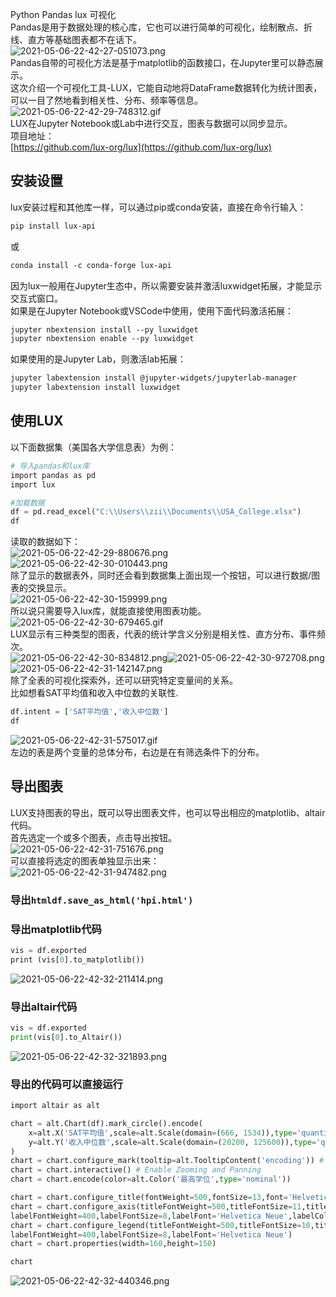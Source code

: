 Python Pandas lux 可视化<br />Pandas是用于数据处理的核心库，它也可以进行简单的可视化，绘制散点、折线、直方等基础图表都不在话下。<br />![2021-05-06-22-42-27-051073.png](./img/1620312390329-d9d2ec22-9e4e-4b95-aa99-695af89f270c.png)<br />Pandas自带的可视化方法是基于matplotlib的函数接口，在Jupyter里可以静态展示。<br />这次介绍一个可视化工具-LUX，它能自动地将DataFrame数据转化为统计图表，可以一目了然地看到相关性、分布、频率等信息。<br />![2021-05-06-22-42-29-748312.gif](./img/1620312404382-3a280fbe-0c81-4d03-aa9b-af59e5bce689.gif)<br />LUX在Jupyter Notebook或Lab中进行交互，图表与数据可以同步显示。<br />项目地址： <br />[https://github.com/lux-org/lux](https://github.com/lux-org/lux)
<a name="QhknU"></a>
## 安装设置
lux安装过程和其他库一样，可以通过pip或conda安装，直接在命令行输入：
```bash
pip install lux-api
```
或
```bash
conda install -c conda-forge lux-api
```
因为lux一般用在Jupyter生态中，所以需要安装并激活luxwidget拓展，才能显示交互式窗口。<br />如果是在Jupyter Notebook或VSCode中使用，使用下面代码激活拓展：
```bash
jupyter nbextension install --py luxwidget
jupyter nbextension enable --py luxwidget
```
如果使用的是Jupyter Lab，则激活lab拓展：
```bash
jupyter labextension install @jupyter-widgets/jupyterlab-manager
jupyter labextension install luxwidget
```
<a name="UmxtP"></a>
## 使用LUX
以下面数据集（美国各大学信息表）为例：
```python
# 导入pandas和lux库
import pandas as pd
import lux

#加载数据
df = pd.read_excel("C:\\Users\\zii\\Documents\\USA_College.xlsx")
df
```

读取的数据如下：<br />![2021-05-06-22-42-29-880676.png](./img/1620312420503-051712bb-374e-41ba-9b6d-a57cc981fbc8.png)<br />![2021-05-06-22-42-30-010443.png](./img/1620312444423-cd933bb6-d474-4b5f-818d-17894a94a530.png)<br />除了显示的数据表外，同时还会看到数据集上面出现一个按钮，可以进行数据/图表的交换显示。<br />![2021-05-06-22-42-30-159999.png](./img/1620312457274-bed5be5b-f393-42c4-9a62-ac1e5226aa0f.png)<br />所以说只需要导入lux库，就能直接使用图表功能。<br />![2021-05-06-22-42-30-679465.gif](./img/1620312469849-e2463d3b-f947-46d7-9acc-0035cd576f41.gif)<br />LUX显示有三种类型的图表，代表的统计学含义分别是相关性、直方分布、事件频次。<br />![2021-05-06-22-42-30-834812.png](./img/1620312492069-de418f4b-7ca3-48a9-a885-f950c062973c.png)![2021-05-06-22-42-30-972708.png](./img/1620312492074-e301086e-76ac-4740-9944-fc5911d7ca30.png)![2021-05-06-22-42-31-142147.png](./img/1620312492076-808d5d1e-c597-4cce-9518-86ffe30eefc1.png)<br />除了全表的可视化探索外，还可以研究特定变量间的关系。<br />比如想看SAT平均值和收入中位数的关联性.
```python
df.intent = ['SAT平均值','收入中位数']
df
```
![2021-05-06-22-42-31-575017.gif](./img/1620312512089-70874b25-e4fe-4285-97e5-9dc8d41de243.gif)<br />左边的表是两个变量的总体分布，右边是在有筛选条件下的分布。
<a name="hZPIz"></a>
## 导出图表
LUX支持图表的导出，既可以导出图表文件，也可以导出相应的matplotlib、altair代码。<br />首先选定一个或多个图表，点击导出按钮。<br />![2021-05-06-22-42-31-751676.png](./img/1620312524445-5acccf6a-eb92-4832-a403-272df35c62f5.png)<br />可以直接将选定的图表单独显示出来：<br />![2021-05-06-22-42-31-947482.png](./img/1620312581686-00130eae-0785-456d-815a-2c1bcd0fe91f.png)
<a name="MiRCb"></a>
### 导出`htmldf.save_as_html('hpi.html')`
<a name="p8pHc"></a>
### 导出matplotlib代码
```python
vis = df.exported
print (vis[0].to_matplotlib())
```
![2021-05-06-22-42-32-211414.png](./img/1620312595718-47408310-0c9e-487b-85ab-03ef819dc273.png)
<a name="HjIFA"></a>
### 导出altair代码
```python
vis = df.exported
print(vis[0].to_Altair())
```
![2021-05-06-22-42-32-321893.png](./img/1620312606327-9a42a6f1-f650-4027-814e-3362a7f93ce9.png)
<a name="ULMz2"></a>
### 导出的代码可以直接运行
```python
import altair as alt

chart = alt.Chart(df).mark_circle().encode(
    x=alt.X('SAT平均值',scale=alt.Scale(domain=(666, 1534)),type='quantitative', axis=alt.Axis(title='SAT平均值')),
    y=alt.Y('收入中位数',scale=alt.Scale(domain=(20200, 125600)),type='quantitative', axis=alt.Axis(title='收入中位数'))
)
chart = chart.configure_mark(tooltip=alt.TooltipContent('encoding')) # Setting tooltip as non-null
chart = chart.interactive() # Enable Zooming and Panning
chart = chart.encode(color=alt.Color('最高学位',type='nominal'))

chart = chart.configure_title(fontWeight=500,fontSize=13,font='Helvetica Neue')
chart = chart.configure_axis(titleFontWeight=500,titleFontSize=11,titleFont='Helvetica Neue',
labelFontWeight=400,labelFontSize=8,labelFont='Helvetica Neue',labelColor='#505050')
chart = chart.configure_legend(titleFontWeight=500,titleFontSize=10,titleFont='Helvetica Neue',
labelFontWeight=400,labelFontSize=8,labelFont='Helvetica Neue')
chart = chart.properties(width=160,height=150)

chart
```
![2021-05-06-22-42-32-440346.png](./img/1620312617102-87e12c5b-3ede-4979-b9e7-77674b1f17aa.png)
